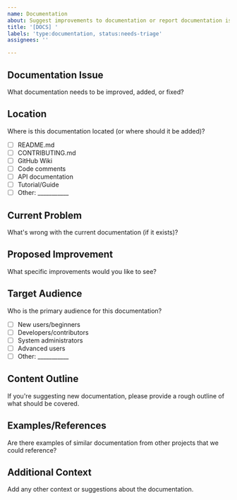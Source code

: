 ```yaml
---
name: Documentation
about: Suggest improvements to documentation or report documentation issues
title: '[DOCS] '
labels: 'type:documentation, status:needs-triage'
assignees: ''

---
```


## Documentation Issue
What documentation needs to be improved, added, or fixed?

## Location
Where is this documentation located (or where should it be added)?
- [ ] README.md
- [ ] CONTRIBUTING.md
- [ ] GitHub Wiki
- [ ] Code comments
- [ ] API documentation
- [ ] Tutorial/Guide
- [ ] Other: ___________

## Current Problem
What's wrong with the current documentation (if it exists)?

## Proposed Improvement
What specific improvements would you like to see?

## Target Audience
Who is the primary audience for this documentation?
- [ ] New users/beginners
- [ ] Developers/contributors
- [ ] System administrators
- [ ] Advanced users
- [ ] Other: ___________

## Content Outline
If you're suggesting new documentation, please provide a rough outline of what should be covered.

## Examples/References
Are there examples of similar documentation from other projects that we could reference?

## Additional Context
Add any other context or suggestions about the documentation.